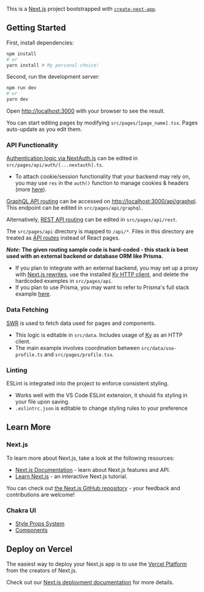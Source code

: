 This is a [Next.js](https://nextjs.org/) project bootstrapped with [`create-next-app`](https://github.com/vercel/next.js/tree/canary/packages/create-next-app).  

## Getting Started

First, install dependencies:

```bash
npm install
# or
yarn install # My personal choice!
```

Second, run the development server:

```bash
npm run dev
# or
yarn dev
```

Open [http://localhost:3000](http://localhost:3000) with your browser to see the result.

You can start editing pages by modifying `src/pages/[page_name].tsx`. Pages auto-update as you edit them.

### API Functionality

[Authentication logic via NextAuth.js](https://next-auth.js.org/getting-started/example) can be edited in `src/pages/api/auth/[...nextauth].ts`.
- To attach cookie/session functionality that your backend may rely on, you may use `res` in the `auth()` function to manage cookies & headers (more [here](https://next-auth.js.org/configuration/initialization)).

[GraphQL API routing](https://www.the-guild.dev/graphql/yoga-server/v3) can be accessed on [http://localhost:3000/api/graphql](http://localhost:3000/api/graphql). This endpoint can be edited in `src/pages/api/graphql`.  

Alternatively, [REST API routing](https://nextjs.org/docs/api-routes/introduction) can be edited in `src/pages/api/rest`.  

The `src/pages/api` directory is mapped to `/api/*`. Files in this directory are treated as [API routes](https://nextjs.org/docs/api-routes/introduction) instead of React pages.

***Note*: The given routing sample code is hard-coded - this stack is best used with an external backend or database ORM like Prisma.**
- If you plan to integrate with an external backend, you may set up a proxy with [Next.js rewrites](https://nextjs.org/docs/api-reference/next.config.js/rewrites#rewriting-to-an-external-url), use the installed [Ky HTTP client](https://github.com/sindresorhus/ky), and delete the hardcoded examples in `src/pages/api`.
- If you plan to use Prisma, you may want to refer to Prisma's full stack example [here](https://github.com/prisma/prisma-examples/tree/latest/typescript/rest-nextjs-api-routes-auth).

### Data Fetching

[SWR](https://swr.vercel.app/) is used to fetch data used for pages and components.
- This logic is editable in `src/data`. Includes usage of [Ky](https://github.com/sindresorhus/ky) as an HTTP client.
- The main example involves coordination between `src/data/use-profile.ts` and `src/pages/profile.tsx`.

### Linting

ESLint is integrated into the project to enforce consistent styling.  
- Works well with the VS Code ESLint extension, it should fix styling in your file upon saving.
- `.eslintrc.json` is editable to change styling rules to your preference

## Learn More

### Next.js

To learn more about Next.js, take a look at the following resources:

- [Next.js Documentation](https://nextjs.org/docs) - learn about Next.js features and API.
- [Learn Next.js](https://nextjs.org/learn) - an interactive Next.js tutorial.

You can check out [the Next.js GitHub repository](https://github.com/vercel/next.js/) - your feedback and contributions are welcome!

### Chakra UI

- [Style Props System](https://chakra-ui.com/docs/styled-system/style-props)
- [Components](https://chakra-ui.com/docs/components)

## Deploy on Vercel

The easiest way to deploy your Next.js app is to use the [Vercel Platform](https://vercel.com/new?utm_medium=default-template&filter=next.js&utm_source=create-next-app&utm_campaign=create-next-app-readme) from the creators of Next.js.

Check out our [Next.js deployment documentation](https://nextjs.org/docs/deployment) for more details.
